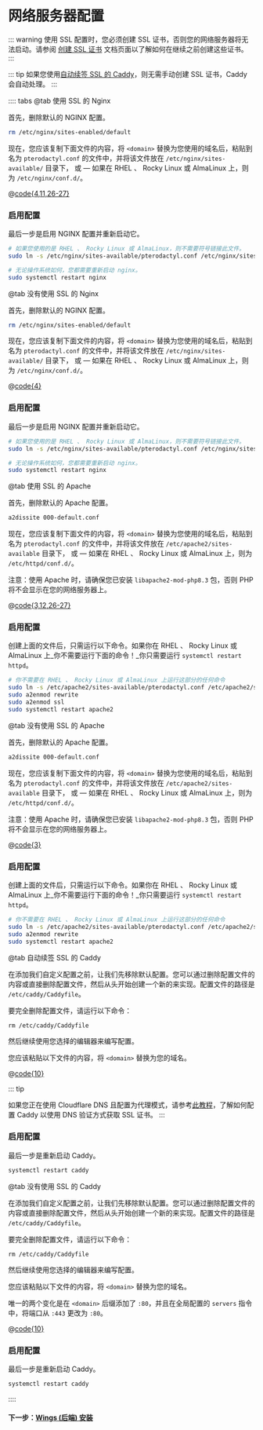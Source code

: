 # 网络服务器配置

::: warning
使用 SSL 配置时，您必须创建 SSL 证书，否则您的网络服务器将无法启动。请参阅 [创建 SSL 证书](/tutorials/creating_ssl_certificates.html) 文档页面以了解如何在继续之前创建这些证书。
:::

::: tip
如果您使用[自动续签 SSL 的 Caddy](#caddy-with-automatic-ssl)，则无需手动创建 SSL 证书，Caddy 会自动处理。
:::

:::: tabs
@tab 使用 SSL 的 Nginx

首先，删除默认的 NGINX 配置。

``` bash
rm /etc/nginx/sites-enabled/default
```

现在，您应该复制下面文件的内容，将 `<domain>` 替换为您使用的域名后，粘贴到名为 `pterodactyl.conf` 的文件中，并将该文件放在 `/etc/nginx/sites-available/` 目录下， 或 &mdash; 如果在 RHEL 、 Rocky Linux 或 AlmaLinux 上，则为 `/etc/nginx/conf.d/`。

@[code{4,11,26-27}](../../.snippets/webservers/nginx-php8.3.conf)

### 启用配置

最后一步是启用 NGINX 配置并重新启动它。

```bash
# 如果您使用的是 RHEL 、 Rocky Linux 或 AlmaLinux，则不需要符号链接此文件。
sudo ln -s /etc/nginx/sites-available/pterodactyl.conf /etc/nginx/sites-enabled/pterodactyl.conf

# 无论操作系统如何，您都需要重新启动 nginx。
sudo systemctl restart nginx
```

@tab 没有使用 SSL 的 Nginx

首先，删除默认的 NGINX 配置。

``` bash
rm /etc/nginx/sites-enabled/default
```

现在，您应该复制下面文件的内容，将 `<domain>` 替换为您使用的域名后，粘贴到名为 `pterodactyl.conf` 的文件中，并将该文件放在 `/etc/nginx/sites-available/` 目录下， 或 &mdash; 如果在 RHEL 、 Rocky Linux 或 AlmaLinux 上，则为 `/etc/nginx/conf.d/`。

@[code{4}](../../.snippets/webservers/nginx-php8.3-nossl.conf)

### 启用配置

最后一步是启用 NGINX 配置并重新启动它。

```bash
# 如果您使用的是 RHEL 、 Rocky Linux 或 AlmaLinux，则不需要符号链接此文件。
sudo ln -s /etc/nginx/sites-available/pterodactyl.conf /etc/nginx/sites-enabled/pterodactyl.conf

# 无论操作系统如何，您都需要重新启动 nginx。
sudo systemctl restart nginx
```

@tab 使用 SSL 的 Apache

首先，删除默认的 Apache 配置。

``` bash
a2dissite 000-default.conf
```

现在，您应该复制下面文件的内容，将 `<domain>` 替换为您使用的域名后，粘贴到名为 `pterodactyl.conf` 的文件中，并将该文件放在 `/etc/apache2/sites-available` 目录下， 或 &mdash; 如果在 RHEL 、 Rocky Linux 或 AlmaLinux 上，则为 `/etc/httpd/conf.d/`。

注意：使用 Apache 时，请确保您已安装 `libapache2-mod-php8.3` 包，否则 PHP 将不会显示在您的网络服务器上。

@[code{3,12,26-27}](../../.snippets/webservers/apache.conf)

### 启用配置

创建上面的文件后，只需运行以下命令。如果你在 RHEL 、 Rocky Linux 或 AlmaLinux 上_你不需要运行下面的命令！_你只需要运行 `systemctl restart httpd`。

```bash
# 你不需要在 RHEL 、 Rocky Linux 或 AlmaLinux 上运行这部分的任何命令
sudo ln -s /etc/apache2/sites-available/pterodactyl.conf /etc/apache2/sites-enabled/pterodactyl.conf
sudo a2enmod rewrite
sudo a2enmod ssl
sudo systemctl restart apache2
```

@tab 没有使用 SSL 的 Apache

首先，删除默认的 Apache 配置。

``` bash
a2dissite 000-default.conf
```

现在，您应该复制下面文件的内容，将 `<domain>` 替换为您使用的域名后，粘贴到名为 `pterodactyl.conf` 的文件中，并将该文件放在 `/etc/apache2/sites-available` 目录下， 或 &mdash; 如果在 RHEL 、 Rocky Linux 或 AlmaLinux 上，则为 `/etc/httpd/conf.d/`。

注意：使用 Apache 时，请确保您已安装 `libapache2-mod-php8.3` 包，否则 PHP 将不会显示在您的网络服务器上。

@[code{3}](../../.snippets/webservers/apache-nossl.conf)

### 启用配置

创建上面的文件后，只需运行以下命令。如果你在 RHEL 、 Rocky Linux 或 AlmaLinux 上_你不需要运行下面的命令！_你只需要运行 `systemctl restart httpd`。

```bash
# 你不需要在 RHEL 、 Rocky Linux 或 AlmaLinux 上运行这部分的任何命令
sudo ln -s /etc/apache2/sites-available/pterodactyl.conf /etc/apache2/sites-enabled/pterodactyl.conf
sudo a2enmod rewrite
sudo systemctl restart apache2
```

@tab 自动续签 SSL 的 Caddy

在添加我们自定义配置之前，让我们先移除默认配置。您可以通过删除配置文件的内容或直接删除配置文件，然后从头开始创建一个新的来实现。配置文件的路径是 `/etc/caddy/Caddyfile`。

要完全删除配置文件，请运行以下命令：

```shell
rm /etc/caddy/Caddyfile
```

然后继续使用您选择的编辑器来编写配置。

您应该粘贴以下文件的内容，将 `<domain>` 替换为您的域名。

@[code{10}](../../.snippets/webservers/Caddyfile)

::: tip

如果您正在使用 Cloudflare DNS 且配置为代理模式，请参考[此教程](/tutorials/creating_ssl_certificates.html#method-3:-caddy-(using-cloudflare-api))，了解如何配置 Caddy 以使用 DNS 验证方式获取 SSL 证书。
:::

### 启用配置

最后一步是重新启动 Caddy。

```bash
systemctl restart caddy
```

@tab 没有使用 SSL 的 Caddy

在添加我们自定义配置之前，让我们先移除默认配置。您可以通过删除配置文件的内容或直接删除配置文件，然后从头开始创建一个新的来实现。配置文件的路径是 `/etc/caddy/Caddyfile`。

要完全删除配置文件，请运行以下命令：

```shell
rm /etc/caddy/Caddyfile
```

然后继续使用您选择的编辑器来编写配置。

您应该粘贴以下文件的内容，将 `<domain>` 替换为您的域名。

唯一的两个变化是在 `<domain>` 后缀添加了 `:80`，并且在全局配置的 `servers` 指令中，将端口从 `:443` 更改为 `:80`。

@[code{10}](../../.snippets/webservers/Caddyfile-nossl)

### 启用配置

最后一步是重新启动 Caddy。

```bash
systemctl restart caddy
```

::::

#### 下一步：[Wings (后端) 安装](../../wings/1.0/installing.md)
